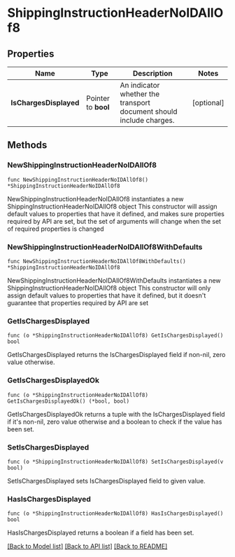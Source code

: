 # ShippingInstructionHeaderNoIDAllOf8

## Properties

Name | Type | Description | Notes
------------ | ------------- | ------------- | -------------
**IsChargesDisplayed** | Pointer to **bool** | An indicator whether the transport document should include charges. | [optional] 

## Methods

### NewShippingInstructionHeaderNoIDAllOf8

`func NewShippingInstructionHeaderNoIDAllOf8() *ShippingInstructionHeaderNoIDAllOf8`

NewShippingInstructionHeaderNoIDAllOf8 instantiates a new ShippingInstructionHeaderNoIDAllOf8 object
This constructor will assign default values to properties that have it defined,
and makes sure properties required by API are set, but the set of arguments
will change when the set of required properties is changed

### NewShippingInstructionHeaderNoIDAllOf8WithDefaults

`func NewShippingInstructionHeaderNoIDAllOf8WithDefaults() *ShippingInstructionHeaderNoIDAllOf8`

NewShippingInstructionHeaderNoIDAllOf8WithDefaults instantiates a new ShippingInstructionHeaderNoIDAllOf8 object
This constructor will only assign default values to properties that have it defined,
but it doesn't guarantee that properties required by API are set

### GetIsChargesDisplayed

`func (o *ShippingInstructionHeaderNoIDAllOf8) GetIsChargesDisplayed() bool`

GetIsChargesDisplayed returns the IsChargesDisplayed field if non-nil, zero value otherwise.

### GetIsChargesDisplayedOk

`func (o *ShippingInstructionHeaderNoIDAllOf8) GetIsChargesDisplayedOk() (*bool, bool)`

GetIsChargesDisplayedOk returns a tuple with the IsChargesDisplayed field if it's non-nil, zero value otherwise
and a boolean to check if the value has been set.

### SetIsChargesDisplayed

`func (o *ShippingInstructionHeaderNoIDAllOf8) SetIsChargesDisplayed(v bool)`

SetIsChargesDisplayed sets IsChargesDisplayed field to given value.

### HasIsChargesDisplayed

`func (o *ShippingInstructionHeaderNoIDAllOf8) HasIsChargesDisplayed() bool`

HasIsChargesDisplayed returns a boolean if a field has been set.


[[Back to Model list]](../README.md#documentation-for-models) [[Back to API list]](../README.md#documentation-for-api-endpoints) [[Back to README]](../README.md)



